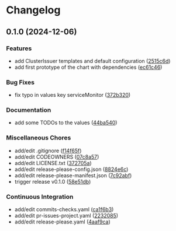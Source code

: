 # Changelog

## 0.1.0 (2024-12-06)


### Features

* add ClusterIssuer templates and default configuration ([2515c6d](https://github.com/schrodingers-stack/helm-cert-manager/commit/2515c6debf84ee05c466e429551a757573e7ece8))
* add first prototype of the chart with dependencies ([ec61c46](https://github.com/schrodingers-stack/helm-cert-manager/commit/ec61c4610f3e6be592137b791a7deab508cf7778))


### Bug Fixes

* fix typo in values key serviceMonitor ([372b320](https://github.com/schrodingers-stack/helm-cert-manager/commit/372b32030fad9bfaba7e900947cf72a5f0c58380))


### Documentation

* add some TODOs to the values ([44ba540](https://github.com/schrodingers-stack/helm-cert-manager/commit/44ba54029addbc8aa44733859dec53b42c18d68c))


### Miscellaneous Chores

* add/edit .gitignore ([f14f65f](https://github.com/schrodingers-stack/helm-cert-manager/commit/f14f65f5fdbd7a35025db1775e3d121fefc6d9d8))
* add/edit CODEOWNERS ([07c8a57](https://github.com/schrodingers-stack/helm-cert-manager/commit/07c8a57fc8be1022078ce770d1f5fc8f7ceba59b))
* add/edit LICENSE.txt ([372705a](https://github.com/schrodingers-stack/helm-cert-manager/commit/372705a0290cdb723885d52a2e9c5a2fc6e484c7))
* add/edit release-please-config.json ([8824e6c](https://github.com/schrodingers-stack/helm-cert-manager/commit/8824e6ccfba83241bfb0dcec6113581fdb81de5f))
* add/edit release-please-manifest.json ([7c92abf](https://github.com/schrodingers-stack/helm-cert-manager/commit/7c92abf5374022f6677722856772501710c3edc0))
* trigger release v0.1.0 ([58e51db](https://github.com/schrodingers-stack/helm-cert-manager/commit/58e51db79355f406d676b87e57e1f33a685bfc39))


### Continuous Integration

* add/edit commits-checks.yaml ([ca1f6b3](https://github.com/schrodingers-stack/helm-cert-manager/commit/ca1f6b36b9777ab814e271e4f8be08edd4ad77a8))
* add/edit pr-issues-project.yaml ([2232085](https://github.com/schrodingers-stack/helm-cert-manager/commit/2232085b90ba4dcfa4f9d9e977bf8e9fb56d69cd))
* add/edit release-please.yaml ([4aaf9ca](https://github.com/schrodingers-stack/helm-cert-manager/commit/4aaf9caa0b27346254a133c9955c467fdc6c2813))
